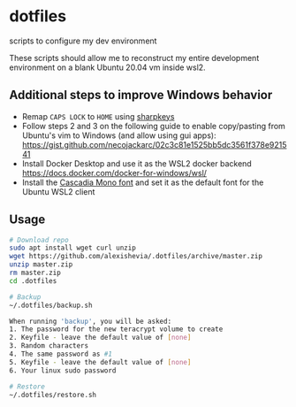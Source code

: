 # dotfiles
scripts to configure my dev environment

These scripts should allow me to reconstruct my entire development environment on a blank Ubuntu 20.04 vm inside wsl2.

## Additional steps to improve Windows behavior
- Remap `CAPS LOCK` to `HOME` using [sharpkeys](https://github.com/randyrants/sharpkeys/releases)
- Follow steps 2 and 3 on the following guide to enable copy/pasting from Ubuntu's vim to Windows (and allow using gui apps):
    https://gist.github.com/necojackarc/02c3c81e1525bb5dc3561f378e921541
- Install Docker Desktop and use it as the WSL2 docker backend
    https://docs.docker.com/docker-for-windows/wsl/
- Install the [Cascadia Mono font](https://github.com/microsoft/cascadia-code) and set it as the default font for the Ubuntu WSL2 client

## Usage
```sh
# Download repo
sudo apt install wget curl unzip
wget https://github.com/alexishevia/.dotfiles/archive/master.zip
unzip master.zip
rm master.zip
cd .dotfiles

# Backup
~/.dotfiles/backup.sh

When running 'backup', you will be asked:
1. The password for the new teracrypt volume to create
2. Keyfile - leave the default value of [none]
3. Random characters
4. The same password as #1
5. Keyfile - leave the default value of [none]
6. Your linux sudo password

# Restore
~/.dotfiles/restore.sh
```
